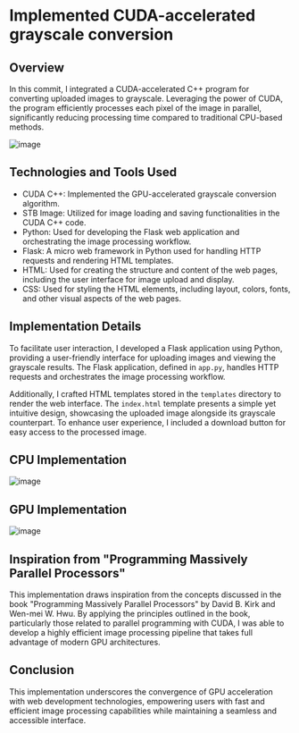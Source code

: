 # Implemented CUDA-accelerated grayscale conversion

## Overview
In this commit, I integrated a CUDA-accelerated C++ program for converting uploaded images to grayscale. Leveraging the power of CUDA, the program efficiently processes each pixel of the image in parallel, significantly reducing processing time compared to traditional CPU-based methods.

![image](https://github.com/luis0o2/FilterFlexCuda/assets/59019460/be14d765-7b81-4e8f-99f2-ca6b1d3e1f86)

## Technologies and Tools Used
- CUDA C++: Implemented the GPU-accelerated grayscale conversion algorithm.
- STB Image: Utilized for image loading and saving functionalities in the CUDA C++ code.
- Python: Used for developing the Flask web application and orchestrating the image processing workflow.
- Flask: A micro web framework in Python used for handling HTTP requests and rendering HTML templates.
- HTML: Used for creating the structure and content of the web pages, including the user interface for image upload and display.
- CSS: Used for styling the HTML elements, including layout, colors, fonts, and other visual aspects of the web pages.


## Implementation Details
To facilitate user interaction, I developed a Flask application using Python, providing a user-friendly interface for uploading images and viewing the grayscale results. The Flask application, defined in `app.py`, handles HTTP requests and orchestrates the image processing workflow.

Additionally, I crafted HTML templates stored in the `templates` directory to render the web interface. The `index.html` template presents a simple yet intuitive design, showcasing the uploaded image alongside its grayscale counterpart. To enhance user experience, I included a download button for easy access to the processed image.

## CPU Implementation
![image](https://github.com/luis0o2/FilterFlexCuda/assets/59019460/bab50dd3-a3ce-41e4-bfd9-39bbb627b9fd)

## GPU Implementation
![image](https://github.com/luis0o2/FilterFlexCuda/assets/59019460/e0f40ddc-d234-4cb2-89df-dacd9a3343a2)


## Inspiration from "Programming Massively Parallel Processors"
This implementation draws inspiration from the concepts discussed in the book "Programming Massively Parallel Processors" by David B. Kirk and Wen-mei W. Hwu. By applying the principles outlined in the book, particularly those related to parallel programming with CUDA, I was able to develop a highly efficient image processing pipeline that takes full advantage of modern GPU architectures.

## Conclusion
This implementation underscores the convergence of GPU acceleration with web development technologies, empowering users with fast and efficient image processing capabilities while maintaining a seamless and accessible interface.
